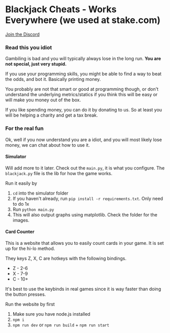 # Blackjack Cheats - Works Everywhere (we used at stake.com)
[Join the Discord](https://discord.gg/rootkitorg)

### Read this you idiot
Gambiling is bad and you will typically always lose in the long run. **You are not special, just very stupid.**

If you use your programming skills, you might be able to find a way to beat the odds, and bot it. Basically printing money. 

You probably are not that smart or good at programming though, or don't understand the underlying metrics/statics if you think this will be easy or will make you money out of the box.

If you like spending money, you can do it by donating to us. So at least you will be helping a charity and get a tax break.

### For the real fun
Ok, well if you now understand you are a idiot, and you will most likely lose money, we can chat about how to use it.

#### Simulator
Will add more to it later. Check out the `main.py`, it is what you configure. The `blackjack.py` file is the lib for how the game works.

Run it easily by
1. `cd` into the simulator folder
2. If you haven't already, run `pip install -r requirements.txt`. Only need to do 1x
3. Run `python main.py`
4. This will also output graphs using matplotlib. Check the folder for the images.

#### Card Counter
This is a website that allows you to easily count cards in your game. It is set up for the hi-lo method.

They keys Z, X, C are hotkeys with the following bindings.
- Z - 2-6
- X - 7-9
- C - 10+

It's best to use the keybinds in real games since it is way faster than doing the button presses.

Run the website by first
1. Make sure you have node.js installed
2. `npm i`
3. `npm run dev` or `npm run build` + `npm run start`